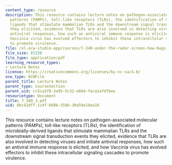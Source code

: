 ```yaml
---
content_type: resource
description: This resource contains lecture notes on pathogen-associated molecular
  patterns (PAMPs), toll-like receptors (TLRs), the identification of microbially-derived
  ligands that stimulate mammalian TLRs and the downstream signal transduction events
  they elicited, evidence that TLRs are also involved in detecting viruses and initiate
  antiviral responses, how such an antiviral immune response is elicited, and how
  Vaccinia virus has evolved effectors to inhibit these intracellular signaling cascades
  to promote virulence.
file: /ol-ocw-studio-app/courses/7-340-under-the-radar-screen-how-bugs-trick-our-immune-defenses-spring-2007/8bc42dff1c4f660b350b30a59e18ea16_7_340_3.pdf
file_size: 81158
file_type: application/pdf
learning_resource_types:
- Lecture Notes
license: https://creativecommons.org/licenses/by-nc-sa/4.0/
ocw_type: OCWFile
parent_title: Lecture Notes
parent_type: CourseSection
parent_uid: cc5ca3f8-3e95-5c32-e664-feca1afd7bee
resourcetype: Document
title: 7_340_3.pdf
uid: 8bc42dff-1c4f-660b-350b-30a59e18ea16
---
```

This resource contains lecture notes on pathogen-associated molecular patterns (PAMPs), toll-like receptors (TLRs), the identification of microbially-derived ligands that stimulate mammalian TLRs and the downstream signal transduction events they elicited, evidence that TLRs are also involved in detecting viruses and initiate antiviral responses, how such an antiviral immune response is elicited, and how Vaccinia virus has evolved effectors to inhibit these intracellular signaling cascades to promote virulence.